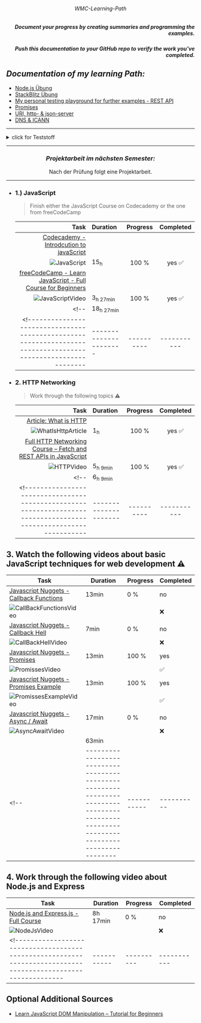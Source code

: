 ###### <p align="center"> WMC-Learning-Path </p>
 
##### <p align="right"> Document your progress by creating summaries and programming the examples.  </p>
##### <p align="right"> Push this documentation to your GitHub repo to verify the work you've completed. </p>  

## *Documentation of my learning Path:* 
- [Node.js Übung](https://github.com/IxI-Enki/WMCUebung-003)
- [StackBlitz Übung](https://github.com/IxI-Enki/WMCUebung-001)  
- [My personal testing playground for further examples - REST API](https://github.com/IxI-Enki/WmcUebung-004)
- [Promises](https://github.com/IxI-Enki/WmcUebung-005)
- [URI, http- & json-server](https://github.com/IxI-Enki/WmcUebung-006)
- [DNS & ICANN](https://github.com/IxI-Enki/WmcUebung-007)
---

<details>
  <summary> click for Teststoff </summary>

*Zusammenfassung des Teststoffs:*

- *Lernmaterialien:*  
  - Inhalte aus dem 5-stündigen Video sind prüfungsrelevant.  
  - Materialien auf Moodle sind ebenfalls prüfungsrelevant.

### *Themen für die Prüfung:*

#### *1. Asynchroner Code (Promises):*
  - Verständnis und Anwendung von asynchronem Code.  
  - Promises: Beispiele, Pseudocode schreiben und verstehen.  ✅  

#### *2. Multiple-Choice-Fragen:*  
  - *HTTP und HTTPS:* Methoden und Grundlagen.  
  - *JSON:* Was ist JSON, wie verwendet man es? Umgang mit JSON-Dateien (Vergleich mit XML).  
  - *DNS:* Grundlagen, Funktionsweise.  ✅  
  - *Fehlercodes:* Kategorien von Server- und Client-Fehlern (z. B. 404, 505, 303, 202).  ✅  

#### *3. Offene Fragen:*  
  - Unterschiede und Erklärung von synchronem und asynchronem Code.  
  - URL-Aufbau: Parameter, Struktur, Bestandteile.  ✅
  - Verständnis von HTTP-Methoden und deren Einsatz.  

#### *4. REST API (100% wichtig):*
  - Funktionalität von REST APIs erklären:  ✅  
    - Aufbau eines Requests und einer Response. ✅  
    - Daten parsen und weiterverarbeiten.  ✅  
  - Verständnis, wie REST APIs arbeiten und was sie ermöglichen.  ✅  

*Hinweis:* Alle Inhalte des Test haben gesamt eine Gewichtung von insgesamt 100 Punkten.
 
</details>

---

<div align="center">
 
### *Projektarbeit im nächsten Semester:*   
Nach der Prüfung folgt eine Projektarbeit. 
</div>

--- 

- ### 1.) JavaScript
  > Finish either the JavaScript Course on Codecademy or the one from freeCodeCamp

  <!------------------------------------------------------------------------------------------------------------|----------------------|----------|-----------|-->  
   | Task                                                                                                       | Duration             | Progress | Completed |  
   |-----------------------------------------------------------------------------------------------------------:|:---------------------|:--------:|:---------:|  
   | [Codecademy - Introdcution to javaScript](https://www.codecademy.com/learn/introduction-to-javascript)     |                      |          |           |  
   | ![JavaScript](https://github.com/user-attachments/assets/15b2b634-fe97-44fa-8543-16722e1eb0f3)             | 15<sub>h</sub>       |  100 %   |  yes ✅  |  
   | [freeCodeCamp - Learn JavaScript - Full Course for Beginners](https://www.youtube.com/watch?v=PkZNo7MFNFg) |                      |          |           |  
   | ![JavaScriptVideo](https://github.com/user-attachments/assets/1bb284ed-c9ee-42d3-9658-3683a4a00210)        | 3<sub>h 27min</sub>  |  100 %   |  yes ✅  |  
  <!--                                                                                                          | 18<sub>h 27min</sub> |          |           |-->  
  <!------------------------------------------------------------------------------------------------------------|----------------------|----------|-----------|-->  

- ### 2. HTTP Networking
  > Work through the following topics ⚠️

  <!----------------------------------------------------------------------------------------------------------------|---------------------|----------|-----------|-->  
   | Task                                                                                                           | Duration            | Progress | Completed |  
   |---------------------------------------------------------------------------------------------------------------:|:--------------------|:--------:|:---------:|  
   | [Article: What is HTTP](https://www.freecodecamp.org/news/what-is-http/)                                       |                     |          |           |  
   | ![WhatIsHttpArticle](https://github.com/user-attachments/assets/db2126a6-0dca-4704-8b70-2672e5d029e5)          | 1<sub>h</sub>       |   100 %  |  yes ✅  |  
   | [Full HTTP Networking Course – Fetch and REST APIs in JavaScript](https://www.youtube.com/watch?v=2JYT5f2isg4) |                     |          |           |  
   | ![HTTPVideo](https://github.com/user-attachments/assets/6b774899-3da4-4d6d-a340-892296699725)                  | 5<sub>h 9min</sub>  |   100 %  |  yes ✅  |  
  <!--                                                                                                              |  6<sub>h 9min</sub> |          |           |-->  
  <!----------------------------------------------------------------------------------------------------------------|---------------------|----------|-----------|-->  

## 3. Watch the following videos about basic JavaScript techniques for web development ⚠️

  <!-----------------------------------------------------------------------------------------------------------------------------------------|-----------|----------|-----------|-->  
   | Task                                                                                                                                    | Duration  | Progress | Completed |  
   |-----------------------------------------------------------------------------------------------------------------------------------------|-----------|----------|-----------|  
   | [Javascript Nuggets - Callback Functions](https://www.youtube.com/watch?v=GWq0XETTOTk&list=PLnHJACx3NwAfRUcuKaYhZ6T5NRIpzgNGJ&index=13) |   13min   |    0 %   |    no     |  
   |![CallBackFunctionsVideo](https://github.com/user-attachments/assets/59bd8b86-44a1-4211-8806-d17edfdc2e98)                               |           |          |    ❌     |  
   | [Javascript Nuggets - Callback Hell](https://www.youtube.com/watch?v=bx9xYPt2tdc&list=PLnHJACx3NwAfRUcuKaYhZ6T5NRIpzgNGJ&index=14)      |   7min    |    0 %   |    no     |  
   |![CallBackHellVideo](https://github.com/user-attachments/assets/a2e8072c-50b5-4189-aadd-90cc13d9cd38)                                    |           |          |    ❌     |  
   | [Javascript Nuggets - Promises](https://www.youtube.com/watch?v=IBjmTlShf6U&list=PLnHJACx3NwAfRUcuKaYhZ6T5NRIpzgNGJ&index=15)           |   13min   |  100 %   |   yes     |  
   |![PromissesVideo](https://github.com/user-attachments/assets/896339eb-5e12-4f0b-ab3c-8f40a42c7d20)                                       |           |          |    ✅     |  
   | [Javascript Nuggets - Promises Example](https://www.youtube.com/watch?v=GKVA6jYrgKc&list=PLnHJACx3NwAfRUcuKaYhZ6T5NRIpzgNGJ&index=16)   |   13min   |  100 %   |   yes     |  
   |![PromissesExampleVideo](https://github.com/user-attachments/assets/09dec931-b9cb-4eb2-b129-407c0af91678)                                |           |          |    ✅     |  
   | [Javascript Nuggets - Async / Await](https://www.youtube.com/watch?v=iHrVo5fvmzE&list=PLnHJACx3NwAfRUcuKaYhZ6T5NRIpzgNGJ&index=17)      |   17min   |    0 %   |    no     |  
   |![AsyncAwaitVideo](https://github.com/user-attachments/assets/3fbd2dcf-f795-49f2-ab6b-cc9765ccd58a)                                      |           |          |    ❌     |  
   |                                                                                                                                         |   63min   |          |           |  
  <!--|--------------------------------------------------------------------------------------------------------------------------------------|-----------|----------|-----------|-->  

## 4. Work through the following video about Node.js and Express

  <!------------------------------------------------------------------------------------------------------------|-----------|----------|-----------|-->  
   | Task                                                                                                       | Duration  | Progress | Completed |  
   |------------------------------------------------------------------------------------------------------------|-----------|----------|-----------|  
   | [Node.js and Express.js - Full Course](https://www.youtube.com/watch?app=desktop&v=Oe421EPjeBE)            | 8h 17min  |   0 %    |    no     |  
   | ![NodeJsVideo](https://github.com/user-attachments/assets/4ea3d228-8c28-4237-941f-dc2d29641c64)            |           |          |    ❌     |  
  <!------------------------------------------------------------------------------------------------------------|-----------|----------|-----------|-->  
   


## Optional Additional Sources

- [Learn JavaScript DOM Manipulation – Tutorial for Beginners](https://www.youtube.com/watch?v=IWRS_AM2fiE)
